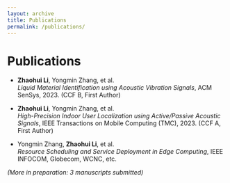 ```yaml
---
layout: archive
title: Publications
permalink: /publications/
---
```


# Publications

- **Zhaohui Li**, Yongmin Zhang, et al.  
  *Liquid Material Identification using Acoustic Vibration Signals*, ACM SenSys, 2023. (CCF B, First Author)

- **Zhaohui Li**, Yongmin Zhang, et al.  
  *High-Precision Indoor User Localization using Active/Passive Acoustic Signals*, IEEE Transactions on Mobile Computing (TMC), 2023. (CCF A, First Author)

- Yongmin Zhang, **Zhaohui Li**, et al.  
  *Resource Scheduling and Service Deployment in Edge Computing*, IEEE INFOCOM, Globecom, WCNC, etc.

*(More in preparation: 3 manuscripts submitted)*
